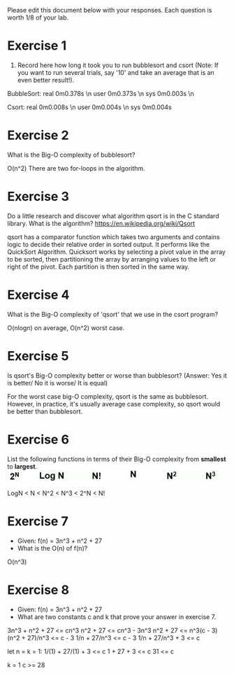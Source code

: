 Please edit this document below with your responses. Each question is worth 1/8 of your lab.

# Exercise 1

1. Record here how long it took you to run bubblesort and csort (Note: If you want to run several trials, say '10' and take an average that is an even better result!).

BubbleSort: 
real    0m0.378s \n
user    0m0.373s \n
sys     0m0.003s \n

Csort:
real    0m0.008s \n
user    0m0.004s \n
sys     0m0.004s 

# Exercise 2

What is the Big-O complexity of bubblesort?

O(n^2) There are two for-loops in the algorithm.

# Exercise 3

Do a little research and discover what algorithm qsort is in the C standard library. What is the algorithm? https://en.wikipedia.org/wiki/Qsort

qsort has a comparator function which takes two arguments and contains logic to decide their relative order in sorted output. 
It performs like the QuickSort Algorithm. Quicksort works by selecting a pivot value in the array to be sorted, then partitioning the array by arranging values to the left or right of the pivot. Each partition is then sorted in the same way.

# Exercise 4

What is the Big-O complexity of 'qsort' that we use in the csort program?

O(nlogn) on average, O(n^2) worst case.

# Exercise 5

Is qsort's Big-O complexity better or worse than bubblesort? (Answer: Yes it is better/ No it is worse/ It is equal)

For the worst case big-O complexity, qsort is the same as bubblesort.
However, in practice, it's usually average case complexity, so qsort would be better than bubblesort.

# Exercise 6

List the following functions in terms of their Big-O complexity from **smallest** to **largest**.
<img src="./media/bigo.jpg"/>

LogN < N < N^2 < N^3 < 2^N < N!

# Exercise 7

- Given: f(n) = 3n^3 + n^2 + 27
- What is the O(n) of f(n)?

O(n^3)

# Exercise 8

- Given: f(n) = 3n^3 + n^2 + 27
- What are two constants c and k that prove your answer in exercise 7.

 3n^3 + n^2 + 27 <= cn^3
        n^2 + 27 <= cn^3 - 3n^3
        n^2 + 27 <= n^3(c - 3)
  (n^2 + 27)/n^3 <= c - 3
    1/n + 27/n^3 <= c - 3
1/n + 27/n^3 + 3 <= c

let n = k = 1:
1/(1) + 27/(1) + 3 <= c
1 + 27 + 3 <= c
31 <= c

k = 1
c >= 28
